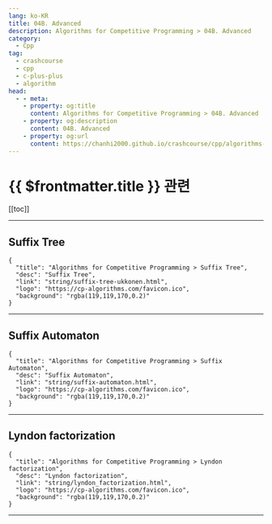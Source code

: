```yaml
---
lang: ko-KR
title: 04B. Advanced
description: Algorithms for Competitive Programming > 04B. Advanced
category:
  - Cpp
tag: 
  - crashcourse
  - cpp
  - c-plus-plus
  - algorithm
head:
  - - meta:
    - property: og:title
      content: Algorithms for Competitive Programming > 04B. Advanced
    - property: og:description
      content: 04B. Advanced
    - property: og:url
      content: https://chanhi2000.github.io/crashcourse/cpp/algorithms-for-competitive-programming/04-string-processing/04B.html
---
```


# {{ $frontmatter.title }} 관련

[[toc]]

---

## Suffix Tree

```component VPCard
{
  "title": "Algorithms for Competitive Programming > Suffix Tree",
  "desc": "Suffix Tree",
  "link": "string/suffix-tree-ukkonen.html",
  "logo": "https://cp-algorithms.com/favicon.ico",
  "background": "rgba(119,119,170,0.2)"
}
```

---

## Suffix Automaton

```component VPCard
{
  "title": "Algorithms for Competitive Programming > Suffix Automaton",
  "desc": "Suffix Automaton",
  "link": "string/suffix-automaton.html",
  "logo": "https://cp-algorithms.com/favicon.ico",
  "background": "rgba(119,119,170,0.2)"
}
```

---

## Lyndon factorization

```component VPCard
{
  "title": "Algorithms for Competitive Programming > Lyndon factorization",
  "desc": "Lyndon factorization",
  "link": "string/lyndon_factorization.html",
  "logo": "https://cp-algorithms.com/favicon.ico",
  "background": "rgba(119,119,170,0.2)"
}
```

---
